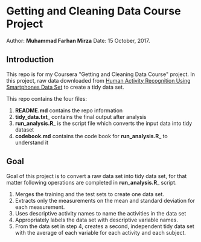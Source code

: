 # Getting and Cleaning Data Course Project
Author: **Muhammad Farhan Mirza**
Date:   15 October, 2017.

## Introduction

This repo is for my Coursera "Getting and Cleaning Data Course" project. In this project, raw data downloaded from [Human Activity Recognition Using Smartphones Data Set](https://d396qusza40orc.cloudfront.net/getdata%2Fprojectfiles%2FUCI%20HAR%20Dataset.zip) to create a tidy data set.

This repo contains the four files:

1.  **README.md** contains the repo information
2.  **tidy_data.txt**_ contains the final output after analysis
3.  **run_analysis.R**_ is the script file which converts the input data into tidy dataset
4.  **codebook.md** contains the code book for **run_analysis.R**_ to understand it

## Goal

Goal of this project is to convert a raw data set into tidy data set, for that matter following operations are completed in **run_analysis.R**_ script.

1.  Merges the training and the test sets to create one data set.
2.  Extracts only the measurements on the mean and standard deviation for each measurement. 
3.  Uses descriptive activity names to name the activities in the data set
4.  Appropriately labels the data set with descriptive variable names. 
5.  From the data set in step 4, creates a second, independent tidy data set with the average of each variable for each activity and each     subject.



